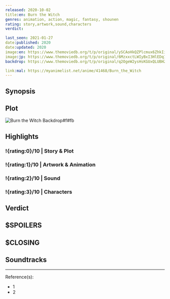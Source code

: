```yaml
---
released: 2020-10-02
title:en: Burn the Witch
genres: animation, action, magic, fantasy, shounen
rating: story,artwork,sound,characters
verdict:

last_seen: 2021-01-27
date:published: 2020
date:updated: 2020
image:en: https://www.themoviedb.org/t/p/original/ySCAoHkQZPlcmux6ZhkIiBRmEOI.jpg
image:jp: https://www.themoviedb.org/t/p/original/6MzxxctLWIyBxI3HlEDq1FMp83F.jpg
backdrop: https://www.themoviedb.org/t/p/original/q2OgeW2ysHsKGUxQLUBHZwv2rcw.jpg

link:mal: https://myanimelist.net/anime/41468/Burn_the_Witch
---
```



## Synopsis

## Plot

![Burn the Witch Backdrop#f#fb](https://www.themoviedb.org/t/p/original/bH8uop5QkOoooDDRf3axSmtpsyw.jpg "Source: TMDB")

## Highlights

### !{rating:0}/10 | Story & Plot

### !{rating:1}/10 | Artwork & Animation

### !{rating:2}/10 | Sound

### !{rating:3}/10 | Characters

## Verdict

## $SPOILERS

## $CLOSING

## Soundtracks

***
Reference(s):

- 1
- 2
